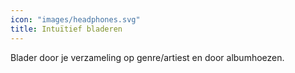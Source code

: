 ```yaml
---
icon: "images/headphones.svg"
title: Intuïtief bladeren
---
```

Blader door je verzameling op genre/artiest en door albumhoezen.
